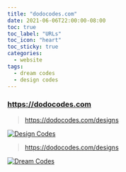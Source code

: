 ```yaml
---
title: "dodocodes.com"
date: 2021-06-06T22:00:00-08:00
toc: true
toc_label: "URLs"
toc_icon: "heart"
toc_sticky: true
categories:
  - website
tags:
  - dream codes
  - design codes
---
```


### https://dodocodes.com

> https://dodocodes.com/designs

[![Design Codes](https://animalcrossing.design/assets/images/dodocodes.com.designs.jpg)](https://dodocodes.com/designs)

> https://dodocodes.com/designs

[![Dream Codes](https://animalcrossing.design/assets/images/dodocodes.com.dreams.jpg)](https://dodocodes.com/dreams)

